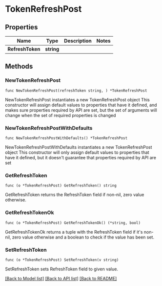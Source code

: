 # TokenRefreshPost

## Properties

Name | Type | Description | Notes
------------ | ------------- | ------------- | -------------
**RefreshToken** | **string** |  | 

## Methods

### NewTokenRefreshPost

`func NewTokenRefreshPost(refreshToken string, ) *TokenRefreshPost`

NewTokenRefreshPost instantiates a new TokenRefreshPost object
This constructor will assign default values to properties that have it defined,
and makes sure properties required by API are set, but the set of arguments
will change when the set of required properties is changed

### NewTokenRefreshPostWithDefaults

`func NewTokenRefreshPostWithDefaults() *TokenRefreshPost`

NewTokenRefreshPostWithDefaults instantiates a new TokenRefreshPost object
This constructor will only assign default values to properties that have it defined,
but it doesn't guarantee that properties required by API are set

### GetRefreshToken

`func (o *TokenRefreshPost) GetRefreshToken() string`

GetRefreshToken returns the RefreshToken field if non-nil, zero value otherwise.

### GetRefreshTokenOk

`func (o *TokenRefreshPost) GetRefreshTokenOk() (*string, bool)`

GetRefreshTokenOk returns a tuple with the RefreshToken field if it's non-nil, zero value otherwise
and a boolean to check if the value has been set.

### SetRefreshToken

`func (o *TokenRefreshPost) SetRefreshToken(v string)`

SetRefreshToken sets RefreshToken field to given value.



[[Back to Model list]](../README.md#documentation-for-models) [[Back to API list]](../README.md#documentation-for-api-endpoints) [[Back to README]](../README.md)



